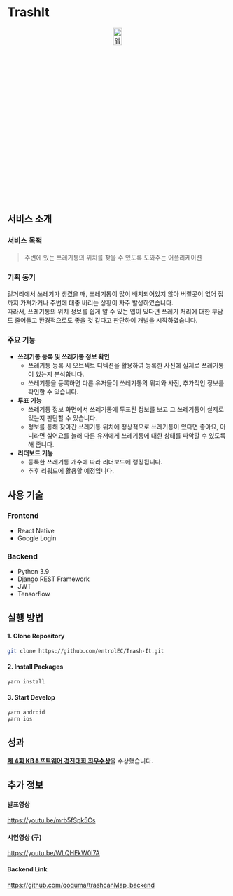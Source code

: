 # TrashIt
<p align="center">
<img src="https://user-images.githubusercontent.com/50871137/235619035-05194752-1e6f-42a8-ab49-a41bd1477cfc.png" width="20%" height="10%" title="앱 이미지" alt="앱 이미지"></img>
</p>

## 서비스 소개
### 서비스 목적
> 주변에 있는 쓰레기통의 위치를 찾을 수 있도록 도와주는 어플리케이션
### 기획 동기
길거리에서 쓰레기가 생겼을 때, 쓰레기통이 많이 배치되어있지 않아 버릴곳이 없어 집까지 가져가거나 주변에 대충 버리는 상황이 자주 발생하였습니다. <br>
따라서, 쓰레기통의 위치 정보를 쉽게 알 수 있는 앱이 있다면 쓰레기 처리에 대한 부담도 줄어들고 환경적으로도 좋을 것 같다고 판단하여 개발을 시작하였습니다.
### 주요 기능
- **쓰레기통 등록 및 쓰레기통 정보 확인**
  - 쓰레기통 등록 시 오브젝트 디텍션을 활용하여 등록한 사진에 실제로 쓰레기통이 있는지 분석합니다.
  - 쓰레기통을 등록하면 다른 유저들이 쓰레기통의 위치와 사진, 추가적인 정보를 확인할 수 있습니다.
- **투표 기능**
  - 쓰레기통 정보 화면에서 쓰레기통에 투표된 정보를 보고 그 쓰레기통이 실제로 있는지 판단할 수 있습니다.
  - 정보를 통해 찾아간 쓰레기통 위치에 정상적으로 쓰레기통이 있다면 좋아요, 아니라면 싫어요를 눌러 다른 유저에게 쓰레기통에 대한 상태를 파악할 수 있도록 해 줍니다.
- **리더보드 기능**
  - 등록한 쓰레기통 개수에 따라 리더보드에 랭킹됩니다.
  - 추후 리워드에 활용할 예정입니다.

## 사용 기술
### Frontend
- React Native
- Google Login
### Backend
- Python 3.9
- Django REST Framework
- JWT
- Tensorflow

## 실행 방법
#### 1. Clone Repository
```bash
git clone https://github.com/entrolEC/Trash-It.git
```
#### 2. Install Packages
```bash
yarn install
```
#### 3. Start Develop
```bash
yarn android
yarn ios
```

## 성과
[**제 4회 KB소프트웨어 경진대회 최우수상**](https://incheonedu-my.sharepoint.com/personal/user1205_o365_ice_go_kr/_layouts/15/onedrive.aspx?id=%2Fpersonal%2Fuser1205%5Fo365%5Fice%5Fgo%5Fkr%2FDocuments%2FSW%EB%A7%88%EC%97%90%EC%8A%A4%ED%8A%B8%EB%A1%9C%2FKBSC%20%EC%83%81%EC%9E%A5%2Epng&parent=%2Fpersonal%2Fuser1205%5Fo365%5Fice%5Fgo%5Fkr%2FDocuments%2FSW%EB%A7%88%EC%97%90%EC%8A%A4%ED%8A%B8%EB%A1%9C&ga=1, "상장")을 수상했습니다.

## 추가 정보
#### 발표영상
https://youtu.be/mrb5fSpk5Cs
#### 시연영상 (구)
https://youtu.be/WLQHEkW0I7A
#### Backend Link
https://github.com/qoquma/trashcanMap_backend
